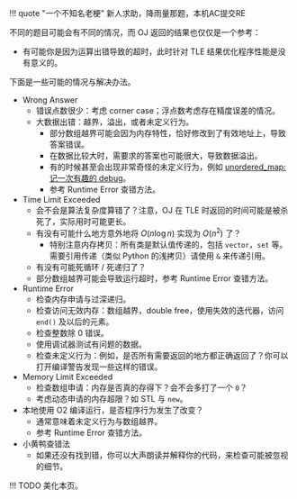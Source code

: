 !!! quote "一个不知名老梗"
    新人求助，降雨量那题，本机AC提交RE

不同的题目可能会有不同的情况，而 OJ 返回的结果也仅仅是一个参考：

* 有可能你是因为运算出错导致的超时，此时针对 TLE 结果优化程序性能是没有意义的。

下面是一些可能的情况与解决办法。

* Wrong Answer
    * 错误点数很少：考虑 corner case；浮点数考虑存在精度误差的情况。
    * 大数据出错：越界，溢出，或者未定义行为。
        * 部分数组越界可能会因为内存特性，恰好修改到了有效地址上，导致答案错误。
        * 在数据比较大时，需要求的答案也可能很大，导致数据溢出。
        * 有的时候甚至会出现非常奇怪的未定义行为，例如 [unordered_map: 记一次有趣的 debug](/ref/debug_unordered_map)。
        * 参考 Runtime Error 查错方法。
* Time Limit Exceeded
    * 会不会是算法复杂度算错了？注意，OJ 在 TLE 时返回的时间可能是被杀死了，实际用时可能更长。
    * 有没有可能什么地方意外地将 $O(n \log n)$ 实现为 $O(n ^ 2)$ 了？
        * 特别注意内存拷贝：所有类是默认值传递的，包括 `vector`，`set` 等。需要引用传递（类似 Python 的浅拷贝）请使用 `&` 来传递引用。
    * 有没有可能死循环 / 死递归了？
    * 部分数组越界可能会导致运行超时，参考 Runtime Error 查错方法。
* Runtime Error
    * 检查内存申请与过深递归。
    * 检查访问无效内存：数组越界，double free，使用失效的迭代器，访问 `end()` 及以后的元素。
    * 检查整数除 0 错误。
    * 使用调试器测试有问题的数据。
    * 检查未定义行为：例如，是否所有需要返回的地方都正确返回了？你可以打开编译警告发现一些这样的错误。
* Memory Limit Exceeded
    * 检查数组申请：内存是否真的存得下？会不会多打了一个 `0`？
    * 考虑动态申请的内存超限？如 STL 与 `new`。
* 本地使用 O2 编译运行，是否程序行为发生了改变？
    * 通常意味着未定义行为与数组越界。
    * 参考 Runtime Error 查错方法。
* 小黄鸭查错法
    * 如果还没有找到错，你可以大声朗读并解释你的代码，来检查可能被忽视的细节。


!!! TODO
    美化本页。